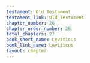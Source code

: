 ```yaml
---
testament: Old Testament
testament_link: Old_Testament
chapter_number: 26
chapter_order_number: 26
total_chapters: 27
book_short_name: Leviticus
book_link_name: Leviticus
layout: chapter
---
```

